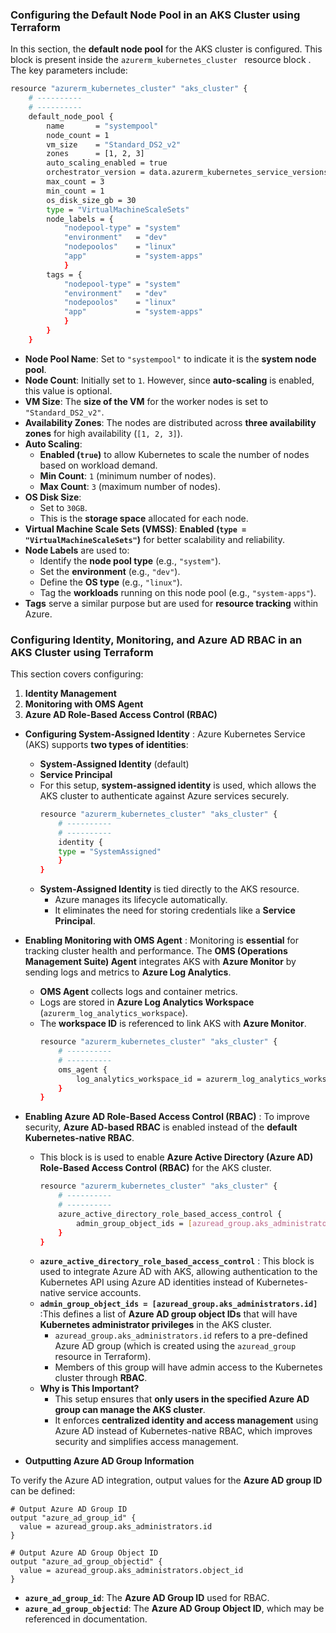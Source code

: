 ### **Configuring the Default Node Pool in an AKS Cluster using Terraform**  

In this section, the **default node pool** for the AKS cluster is configured. This block is present inside the `azurerm_kubernetes_cluster ` resource block . The key parameters include: 

```sh
resource "azurerm_kubernetes_cluster" "aks_cluster" {
    # ----------
    # ----------
    default_node_pool {
        name       = "systempool"
        node_count = 1
        vm_size    = "Standard_DS2_v2"
        zones      = [1, 2, 3]  
        auto_scaling_enabled = true
        orchestrator_version = data.azurerm_kubernetes_service_versions.current.latest_version
        max_count = 3
        min_count = 1
        os_disk_size_gb = 30
        type = "VirtualMachineScaleSets"
        node_labels = {
            "nodepool-type" = "system"
            "environment"   = "dev"
            "nodepoolos"    = "linux"
            "app"           = "system-apps"
            }
        tags = {
            "nodepool-type" = "system"
            "environment"   = "dev"
            "nodepoolos"    = "linux"
            "app"           = "system-apps"
            }
        }
    }
```
- **Node Pool Name**: Set to `"systempool"` to indicate it is the **system node pool**.  
- **Node Count**: Initially set to `1`. However, since **auto-scaling** is enabled, this value is optional.  
- **VM Size**: The **size of the VM** for the worker nodes is set to `"Standard_DS2_v2"`.  
- **Availability Zones**: The nodes are distributed across **three availability zones** for high availability (`[1, 2, 3]`).  
- **Auto Scaling**:  
  - **Enabled (`true`)** to allow Kubernetes to scale the number of nodes based on workload demand.  
  - **Min Count**: `1` (minimum number of nodes).  
  - **Max Count**: `3` (maximum number of nodes).  
- **OS Disk Size**:  
  - Set to `30GB`.  
  - This is the **storage space** allocated for each node.  
- **Virtual Machine Scale Sets (VMSS)**:  **Enabled (`type = "VirtualMachineScaleSets"`)** for better scalability and reliability.  
- **Node Labels** are used to:  
    - Identify the **node pool type** (e.g., `"system"`).  
    - Set the **environment** (e.g., `"dev"`).  
    - Define the **OS type** (e.g., `"linux"`).  
    - Tag the **workloads** running on this node pool (e.g., `"system-apps"`).  
- **Tags** serve a similar purpose but are used for **resource tracking** within Azure.  


### **Configuring Identity, Monitoring, and Azure AD RBAC in an AKS Cluster using Terraform**  

This section covers configuring:  
1. **Identity Management**  
2. **Monitoring with OMS Agent**  
3. **Azure AD Role-Based Access Control (RBAC)**  

- **Configuring System-Assigned Identity**   : Azure Kubernetes Service (AKS) supports **two types of identities**:  
    - **System-Assigned Identity** (default)  
    - **Service Principal**  
    - For this setup, **system-assigned identity** is used, which allows the AKS cluster to authenticate against Azure services securely.  
        ```sh
        resource "azurerm_kubernetes_cluster" "aks_cluster" {
            # ----------
            # ----------
            identity {
            type = "SystemAssigned"
            }
        }
        ```
    - **System-Assigned Identity** is tied directly to the AKS resource.  
        - Azure manages its lifecycle automatically.  
        - It eliminates the need for storing credentials like a **Service Principal**.  

- **Enabling Monitoring with OMS Agent**   : Monitoring is **essential** for tracking cluster health and performance. The **OMS (Operations Management Suite) Agent** integrates AKS with **Azure Monitor** by sending logs and metrics to **Azure Log Analytics**.  
    - **OMS Agent** collects logs and container metrics.  
    - Logs are stored in **Azure Log Analytics Workspace** (`azurerm_log_analytics_workspace`).  
    - The **workspace ID** is referenced to link AKS with **Azure Monitor**.  
        ```sh
        resource "azurerm_kubernetes_cluster" "aks_cluster" {
            # ----------
            # ----------
            oms_agent {
                log_analytics_workspace_id = azurerm_log_analytics_workspace.insights.id
            }
        }
        ```
- **Enabling Azure AD Role-Based Access Control (RBAC)**  : To improve security, **Azure AD-based RBAC** is enabled instead of the **default Kubernetes-native RBAC**. 
    - This block is  is used to enable **Azure Active Directory (Azure AD) Role-Based Access Control (RBAC)** for the AKS cluster. 
        ```sh
        resource "azurerm_kubernetes_cluster" "aks_cluster" {
            # ----------
            # ----------
            azure_active_directory_role_based_access_control {
                admin_group_object_ids = [azuread_group.aks_administrators.id]
            }
        }
        ```
    - **`azure_active_directory_role_based_access_control`**   : This block is used to integrate Azure AD with AKS, allowing authentication to the Kubernetes API using Azure AD identities instead of Kubernetes-native service accounts.
    - **`admin_group_object_ids = [azuread_group.aks_administrators.id]`**  :This defines a list of **Azure AD group object IDs** that will have **Kubernetes administrator privileges** in the AKS cluster.  
        - `azuread_group.aks_administrators.id` refers to a pre-defined Azure AD group (which is created using the `azuread_group` resource in Terraform).  
        - Members of this group will have admin access to the Kubernetes cluster through **RBAC**.
    - **Why is This Important?**
        - This setup ensures that **only users in the specified Azure AD group can manage the AKS cluster**.  
        - It enforces **centralized identity and access management** using Azure AD instead of Kubernetes-native RBAC, which improves security and simplifies access management.  

- **Outputting Azure AD Group Information**  

To verify the Azure AD integration, output values for the **Azure AD group ID** can be defined:  

```hcl
# Output Azure AD Group ID
output "azure_ad_group_id" {
  value = azuread_group.aks_administrators.id
}

# Output Azure AD Group Object ID
output "azure_ad_group_objectid" {
  value = azuread_group.aks_administrators.object_id
}
```

- **`azure_ad_group_id`**: The **Azure AD Group ID** used for RBAC.  
- **`azure_ad_group_objectid`**: The **Azure AD Group Object ID**, which may be referenced in documentation.  



